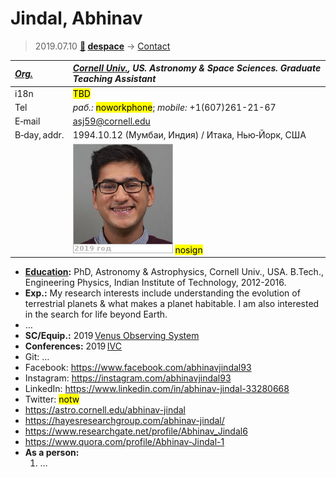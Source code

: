 # Jindal, Abhinav
> 2019.07.10 **[🚀](../index/index.md) [despace](index.md)** → [Contact](contact.md)

|*[Org.](contact.md)*|*[Cornell Univ.](cornell_univ.md), US. Astronomy & Space Sciences. Graduate Teaching Assistant*|
|:--|:--|
|i18n| <mark>TBD</mark> |
|Tel|*раб.:* <mark>noworkphone</mark>; *mobile:* +1(607)261-21-67 |
|E‑mail| <asj59@cornell.edu> |
|B‑day, addr.| 1994.10.12 (Мумбаи, Индия) / Итака, Нью‑Йорк, США |
|| [![](f/contact/j/jindal1_photo_thumb.jpg)](f/contact/j/jindal1_photo.jpg) <mark>nosign</mark> |

   - **[Education](edu.md):** PhD, Astronomy & Astrophysics, Cornell Univ., USA. B.Tech., Engineering Physics, Indian Institute of Technology, 2012-2016.
   - **Exp.:** My research interests include understanding the evolution of terrestrial planets & what makes a planet habitable. I am also interested in the search for life beyond Earth.
   - …
   - **SC/Equip.:** 2019 [Venus Observing System](venus_observing_system.md)
   - **Conferences:** 2019 [IVC](ivc_2019.md)
   - Git: …
   - Facebook: <https://www.facebook.com/abhinavjindal93>
   - Instagram: <https://instagram.com/abhinavjindal93>
   - LinkedIn: <https://www.linkedin.com/in/abhinav-jindal-33280668>
   - Twitter: <mark>notw</mark>
   - <https://astro.cornell.edu/abhinav-jindal>
   - <https://hayesresearchgroup.com/abhinav-jindal/>
   - <https://www.researchgate.net/profile/Abhinav_Jindal6>
   - <https://www.quora.com/profile/Abhinav-Jindal-1>
   - **As a person:**
      1. …

